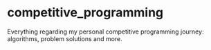 # competitive_programming
Everything regarding my personal competitive programming journey: algorithms, problem solutions and more.
